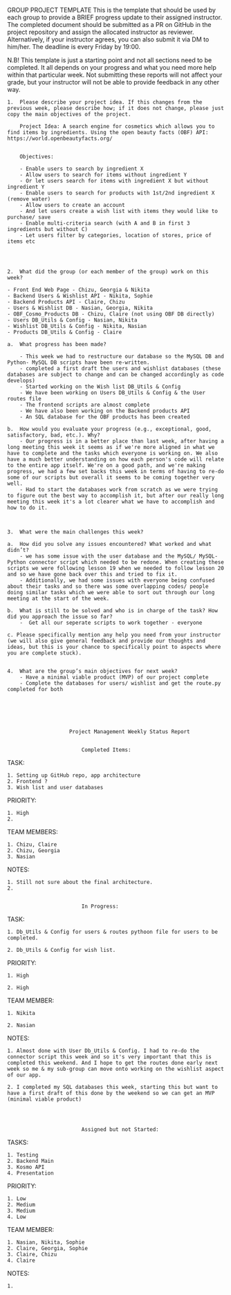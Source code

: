 GROUP PROJECT TEMPLATE
This is the template that should be used by each group to provide a BRIEF progress update to their assigned instructor. The completed document should be submitted as a PR on GitHub in the project repository and assign the allocated instructor as reviewer. Alternatively, if your instructor agrees, you can also submit it via DM to him/her. The deadline is every Friday by 19:00. 
	
N.B! This template is just a starting point and not all sections need to be completed. It all depends on your progress and what you need more help within that particular week. Not submitting these reports will not affect your grade, but your instructor will not be able to provide feedback in any other way. 


	1.	Please describe your project idea. If this changes from the previous week, please describe how; if it does not change, please just copy the main objectives of the project. 

		Project Idea: A search engine for cosmetics which allows you to find items by ingredients. Using the open beauty facts (OBF) API: https://world.openbeautyfacts.org/ 


		Objectives: 

		- Enable users to search by ingredient X 
		- Allow users to search for items without ingredient Y
		- Or let users search for items with ingredient X but without ingredient Y
		- Enable users to search for products with 1st/2nd ingredient X (remove water)
		- Allow users to create an account
		- And let users create a wish list with items they would like to purchase/ save
		- Enable multi-criteria search (with A and B in first 3 ingredients but without C)
		- Let users filter by categories, location of stores, price of items etc




	2.	What did the group (or each member of the group) work on this week?

	- Front End Web Page - Chizu, Georgia & Nikita
	- Backend Users & Wishlist API - Nikita, Sophie
	- Backend Products API - Claire, Chizu
	- Users & Wishlist DB - Nasian, Georgia, Nikita
	- OBF_Cosmo_Products DB - Chizu, Claire (not using OBF DB directly)
	- Users DB_Utils & Config - Nasian, Nikita
	- Wishlist DB_Utils & Config - Nikita, Nasian
	- Products DB_Utils & Config - Claire
    
  	a.	What progress has been made? 
    
    	- This week we had to restructure our database so the MySQL DB and Python- MySQL DB scripts have been re-written.
    	- completed a first draft the users and wishlist databases (these databases are subject to change and can be changed accordingly as code develops)
    	- Started working on the Wish list DB_Utils & Config
    	- We have been working on Users DB_Utils & Config & the User routes file
    	- The frontend scripts are almost complete 
    	- We have also been working on the Backend products API
    	- An SQL database for the OBF products has been created 
    
  	b.	How would you evaluate your progress (e.g., exceptional, good, satisfactory, bad, etc.). Why?
    	- Our progress is in a better place than last week, after having a long meeting this week it seems as if we're more aligned in what we have to complete and the tasks which everyone is working on. We also have a much better understanding on how each person's code will relate to the entire app itself. We're on a good path, and we're making progress, we had a few set backs this week in terms of having to re-do some of our scripts but overall it seems to be coming together very well. 
    	- Had to start the databases work from scratch as we were trying to figure out the best way to accomplish it, but after our really long meeting this week it's a lot clearer what we have to accomplish and how to do it.



	3.	What were the main challenges this week? 
	
  	a.	How did you solve any issues encountered? What worked and what didn’t?
  		- we has some issue with the user database and the MySQL/ MySQL-Python connector script which needed to be redone. When creating these scripts we were following lesson 19 when we needed to follow lesson 20 and so we have gone back over this and tried to fix it. 
  		- Additionally, we had some issues with everyone being confused about their tasks and so there was some overlapping codes/ people doing similar tasks which we were able to sort out through our long meeting at the start of the week.

  	b.	What is still to be solved and who is in charge of the task? How did you approach the issue so far? 
  		-  Get all our seperate scripts to work together - everyone
  
  	c. Please specifically mention any help you need from your instructor (we will also give general feedback and provide our thoughts and ideas, but this is your chance to specifically point to aspects where you are complete stuck). 


	4.	What are the group’s main objectives for next week?
  		- Have a minimal viable product (MVP) of our project complete
  		- Complete the databases for users/ wishlist and get the route.py completed for both 






						Project Management Weekly Status Report


							Completed Items:

TASK:

	1. Setting up GitHub repo, app architecture
	2. Frontend ?
	3. Wish list and user databases

PRIORITY:

	1. High
	2.

TEAM MEMBERS:

	1. Chizu, Claire
	2. Chizu, Georgia
	3. Nasian

NOTES:

	1. Still not sure about the final architecture.
	2. 

				
							In Progress:


TASK:

	1. Db_Utils & Config for users & routes pythoon file for users to be completed. 

	2. Db_Utils & Config for wish list.


PRIORITY:

	1. High

	2. High


TEAM MEMBER:

	1. Nikita

	2. Nasian


NOTES:

	1. Almost done with User Db_Utils & Config. I had to re-do the connector script this week and so it's very important that this is completed this weekend. And I hope to get the routes done early next week so me & my sub-group can move onto working on the wishlist aspect of our app. 

	2. I completed my SQL databases this week, starting this but want to have a first draft of this done by the weekend so we can get an MVP (minimal viable product)


			
				
							Assigned but not Started:

TASKS:

	1. Testing 
	2. Backend Main
	3. Kosmo API
	4. Presentation

PRIORITY: 

	1. Low
	2. Medium
	3. Medium
	4. Low

TEAM MEMBER: 

	1. Nasian, Nikita, Sophie
	2. Claire, Georgia, Sophie
	3. Claire, Chizu
	4. Claire

NOTES:

	1.


				
				
